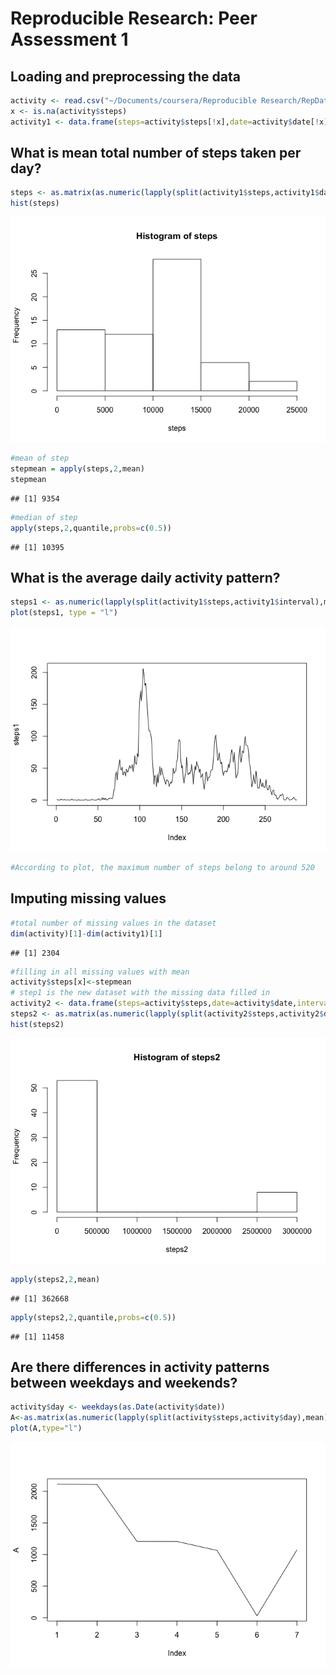 # Reproducible Research: Peer Assessment 1


## Loading and preprocessing the data

```r
activity <- read.csv("~/Documents/coursera/Reproducible Research/RepData_PeerAssessment1/activity.csv")
x <- is.na(activity$steps)
activity1 <- data.frame(steps=activity$steps[!x],date=activity$date[!x],interval=activity$interval[!x])
```

## What is mean total number of steps taken per day?


```r
steps <- as.matrix(as.numeric(lapply(split(activity1$steps,activity1$date),sum)))
hist(steps)
```

![plot of chunk unnamed-chunk-2](./PA1_template_files/figure-html/unnamed-chunk-2.png) 

```r
#mean of step
stepmean = apply(steps,2,mean)
stepmean
```

```
## [1] 9354
```

```r
#median of step
apply(steps,2,quantile,probs=c(0.5))
```

```
## [1] 10395
```

## What is the average daily activity pattern?

```r
steps1 <- as.numeric(lapply(split(activity1$steps,activity1$interval),mean))
plot(steps1, type = "l")
```

![plot of chunk unnamed-chunk-3](./PA1_template_files/figure-html/unnamed-chunk-3.png) 

```r
#According to plot, the maximum number of steps belong to around 520
```

## Imputing missing values

```r
#total number of missing values in the dataset 
dim(activity)[1]-dim(activity1)[1]
```

```
## [1] 2304
```

```r
#filling in all missing values with mean
activity$steps[x]<-stepmean
# step1 is the new dataset with the missing data filled in
activity2 <- data.frame(steps=activity$steps,date=activity$date,interval=activity$interval)
steps2 <- as.matrix(as.numeric(lapply(split(activity2$steps,activity2$date),sum)))
hist(steps2)
```

![plot of chunk unnamed-chunk-4](./PA1_template_files/figure-html/unnamed-chunk-4.png) 

```r
apply(steps2,2,mean)
```

```
## [1] 362668
```

```r
apply(steps2,2,quantile,probs=c(0.5))
```

```
## [1] 11458
```

## Are there differences in activity patterns between weekdays and weekends?

```r
activity$day <- weekdays(as.Date(activity$date))
A<-as.matrix(as.numeric(lapply(split(activity$steps,activity$day),mean)))
plot(A,type="l")
```

![plot of chunk unnamed-chunk-5](./PA1_template_files/figure-html/unnamed-chunk-5.png) 
